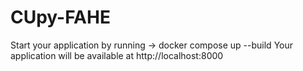 # CUpy-FAHE
 
Start your application by running → docker compose up --build
Your application will be available at http://localhost:8000